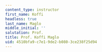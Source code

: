 ```yaml
---
content_type: instructor
first_name: Koffi
headless: true
last_name: Maglo
middle_initial: ''
salutation: Prof.
title: Prof. Koffi Maglo
uid: 4510bfa9-c7e1-9de2-b080-3ce238f25d94
---
```

